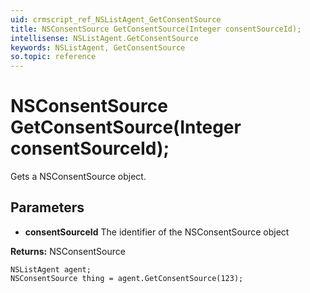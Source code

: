 ```yaml
---
uid: crmscript_ref_NSListAgent_GetConsentSource
title: NSConsentSource GetConsentSource(Integer consentSourceId);
intellisense: NSListAgent.GetConsentSource
keywords: NSListAgent, GetConsentSource
so.topic: reference
---
```


# NSConsentSource GetConsentSource(Integer consentSourceId);

Gets a NSConsentSource object.

## Parameters

* **consentSourceId** The identifier of the NSConsentSource object

**Returns:** NSConsentSource

```crmscript
NSListAgent agent;
NSConsentSource thing = agent.GetConsentSource(123);
```

